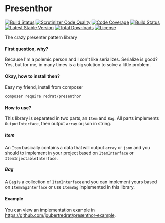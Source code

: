 # Presenthor

[![Build Status](https://travis-ci.org/joubertredrat/presenthor.svg?branch=master)](https://travis-ci.org/joubertredrat/presenthor)
[![Scrutinizer Code Quality](https://scrutinizer-ci.com/g/joubertredrat/presenthor/badges/quality-score.png?b=master)](https://scrutinizer-ci.com/g/joubertredrat/presenthor/?branch=master)
[![Code Coverage](https://scrutinizer-ci.com/g/joubertredrat/presenthor/badges/coverage.png?b=master)](https://scrutinizer-ci.com/g/joubertredrat/presenthor/?branch=master)
[![Build Status](https://scrutinizer-ci.com/g/joubertredrat/presenthor/badges/build.png?b=master)](https://scrutinizer-ci.com/g/joubertredrat/presenthor/build-status/master)
[![Latest Stable Version](https://poser.pugx.org/redrat/presenthor/v/stable)](https://packagist.org/packages/redrat/presenthor)
[![Total Downloads](https://poser.pugx.org/redrat/presenthor/downloads)](https://packagist.org/packages/redrat/presenthor)
[![License](https://poser.pugx.org/redrat/presenthor/license)](https://packagist.org/packages/redrat/presenthor)

The crazy presenter pattern library

#### First question, why?

Because I'm a polemic person and I don't like serializes. Serialize is good? Yes, but for me, in many times is a big solution to solve a little problem.

#### Okay, how to install then?

Easy my friend, install from composer

```bash
composer require redrat/presenthor
```

#### How to use?

This library is separated in two parts, an `Item` and `Bag`. 
All parts implements `OutputInterface`, then output `array` or json in string.

##### Item

An `Item` basically contains a data that will output `array` or `json` and you should to implement in your project based on `ItemInterface` or `ItemInjectableInterface`.

##### Bag

A `Bag` is a collection of `ItemInterface` and you can implement yours based on `ItemBagInterface` or use `ItemBag` implemented in this library.

#### Example

You can view an implementation example in https://github.com/joubertredrat/presenthor-example.